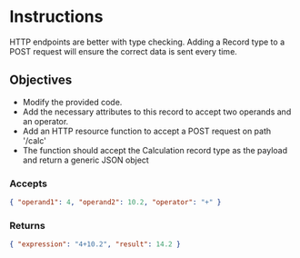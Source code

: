 # Instructions

HTTP endpoints are better with type checking. Adding a Record type to a POST request will ensure the correct data is sent every time.

## Objectives

- Modify the provided code.
- Add the necessary attributes to this record to accept two operands and an operator.
- Add an HTTP resource function to accept a POST request on path '/calc'
- The function should accept the Calculation record type as the payload and return a generic JSON object

### Accepts

```json
{ "operand1": 4, "operand2": 10.2, "operator": "+" }
```

### Returns

```json
{ "expression": "4+10.2", "result": 14.2 }
```
